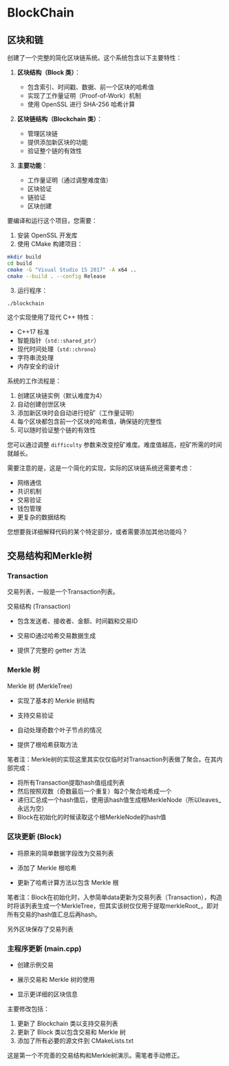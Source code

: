 ﻿# BlockChain

## 区块和链

创建了一个完整的简化区块链系统。这个系统包含以下主要特性：

1. **区块结构（Block 类）**：
   - 包含索引、时间戳、数据、前一个区块的哈希值
   - 实现了工作量证明（Proof-of-Work）机制
   - 使用 OpenSSL 进行 SHA-256 哈希计算

2. **区块链结构（Blockchain 类）**：
   - 管理区块链
   - 提供添加新区块的功能
   - 验证整个链的有效性

3. **主要功能**：
   - 工作量证明（通过调整难度值）
   - 区块验证
   - 链验证
   - 区块创建

要编译和运行这个项目，您需要：

1. 安装 OpenSSL 开发库
2. 使用 CMake 构建项目：
```bash
mkdir build
cd build
cmake -G "Visual Studio 15 2017" -A x64 ..
cmake --build . --config Release
```

3. 运行程序：
```bash
./blockchain
```

这个实现使用了现代 C++ 特性：
- C++17 标准
- 智能指针（`std::shared_ptr`）
- 现代时间处理（`std::chrono`）
- 字符串流处理
- 内存安全的设计

系统的工作流程是：
1. 创建区块链实例（默认难度为4）
2. 自动创建创世区块
3. 添加新区块时会自动进行挖矿（工作量证明）
4. 每个区块都包含前一个区块的哈希值，确保链的完整性
5. 可以随时验证整个链的有效性

您可以通过调整 `difficulty` 参数来改变挖矿难度。难度值越高，挖矿所需的时间就越长。

需要注意的是，这是一个简化的实现，实际的区块链系统还需要考虑：
- 网络通信
- 共识机制
- 交易验证
- 钱包管理
- 更复杂的数据结构

您想要我详细解释代码的某个特定部分，或者需要添加其他功能吗？



## 交易结构和Merkle树

### Transaction

交易列表，一般是一个Transaction列表。

交易结构 (Transaction)

- 包含发送者、接收者、金额、时间戳和交易ID

- 交易ID通过哈希交易数据生成

- 提供了完整的 getter 方法

### Merkle 树

Merkle 树 (MerkleTree)

- 实现了基本的 Merkle 树结构

- 支持交易验证

- 自动处理奇数个叶子节点的情况

- 提供了根哈希获取方法



笔者注：Merkle树的实现这里其实仅仅临时对Transaction列表做了聚合。在其内部完成：

- 将所有Transaction提取hash值组成列表
- 然后按照双数（奇数最后一个重复）每2个聚合哈希成一个
- 递归汇总成一个hash值后，使用该hash值生成根MerkleNode（所以leaves_永远为空）
- Block在初始化的时候读取这个根MerkleNode的hash值

### 区块更新 (Block)

- 将原来的简单数据字段改为交易列表

- 添加了 Merkle 根哈希

- 更新了哈希计算方法以包含 Merkle 根

笔者注：Block在初始化时，入参简单data更新为交易列表（Transaction），构造时将该列表生成一个MerkleTree，但其实该树仅仅用于提取merkleRoot_，即对所有交易的hash值汇总后再hash。

另外区块保存了交易列表

### 主程序更新 (main.cpp)

- 创建示例交易

- 展示交易和 Merkle 树的使用

- 显示更详细的区块信息



主要修改包括：

1. 更新了 Blockchain 类以支持交易列表
1. 更新了 Block 类以包含交易和 Merkle 树
1. 添加了所有必要的源文件到 CMakeLists.txt



这是第一个不完善的交易结构和Merkle树演示。需笔者手动修正。
